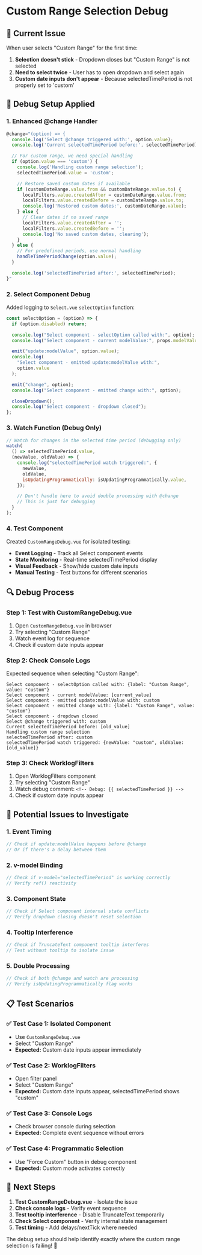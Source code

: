 # Custom Range Selection Debug

## 🎯 **Current Issue**

When user selects "Custom Range" for the first time:

1. **Selection doesn't stick** - Dropdown closes but "Custom Range" is not selected
2. **Need to select twice** - User has to open dropdown and select again
3. **Custom date inputs don't appear** - Because selectedTimePeriod is not properly set to 'custom'

## 🔧 **Debug Setup Applied**

### **1. Enhanced @change Handler**

```javascript
@change="(option) => {
  console.log('Select @change triggered with:', option.value);
  console.log('Current selectedTimePeriod before:', selectedTimePeriod);

  // For custom range, we need special handling
  if (option.value === 'custom') {
    console.log('Handling custom range selection');
    selectedTimePeriod.value = 'custom';

    // Restore saved custom dates if available
    if (customDateRange.value.from && customDateRange.value.to) {
      localFilters.value.createdAfter = customDateRange.value.from;
      localFilters.value.createdBefore = customDateRange.value.to;
      console.log('Restored custom dates:', customDateRange.value);
    } else {
      // Clear dates if no saved range
      localFilters.value.createdAfter = '';
      localFilters.value.createdBefore = '';
      console.log('No saved custom dates, clearing');
    }
  } else {
    // For predefined periods, use normal handling
    handleTimePeriodChange(option.value);
  }

  console.log('selectedTimePeriod after:', selectedTimePeriod);
}"
```

### **2. Select Component Debug**

Added logging to `Select.vue` `selectOption` function:

```javascript
const selectOption = (option) => {
  if (option.disabled) return;

  console.log("Select component - selectOption called with:", option);
  console.log("Select component - current modelValue:", props.modelValue);

  emit("update:modelValue", option.value);
  console.log(
    "Select component - emitted update:modelValue with:",
    option.value
  );

  emit("change", option);
  console.log("Select component - emitted change with:", option);

  closeDropdown();
  console.log("Select component - dropdown closed");
};
```

### **3. Watch Function (Debug Only)**

```javascript
// Watch for changes in the selected time period (debugging only)
watch(
  () => selectedTimePeriod.value,
  (newValue, oldValue) => {
    console.log("selectedTimePeriod watch triggered:", {
      newValue,
      oldValue,
      isUpdatingProgrammatically: isUpdatingProgrammatically.value,
    });

    // Don't handle here to avoid double processing with @change
    // This is just for debugging
  }
);
```

### **4. Test Component**

Created `CustomRangeDebug.vue` for isolated testing:

- **Event Logging** - Track all Select component events
- **State Monitoring** - Real-time selectedTimePeriod display
- **Visual Feedback** - Show/hide custom date inputs
- **Manual Testing** - Test buttons for different scenarios

## 🔍 **Debug Process**

### **Step 1: Test with CustomRangeDebug.vue**

1. Open `CustomRangeDebug.vue` in browser
2. Try selecting "Custom Range"
3. Watch event log for sequence
4. Check if custom date inputs appear

### **Step 2: Check Console Logs**

Expected sequence when selecting "Custom Range":

```
Select component - selectOption called with: {label: "Custom Range", value: "custom"}
Select component - current modelValue: [current_value]
Select component - emitted update:modelValue with: custom
Select component - emitted change with: {label: "Custom Range", value: "custom"}
Select component - dropdown closed
Select @change triggered with: custom
Current selectedTimePeriod before: [old_value]
Handling custom range selection
selectedTimePeriod after: custom
selectedTimePeriod watch triggered: {newValue: "custom", oldValue: [old_value]}
```

### **Step 3: Check WorklogFilters**

1. Open WorklogFilters component
2. Try selecting "Custom Range"
3. Watch debug comment: `<!-- Debug: {{ selectedTimePeriod }} -->`
4. Check if custom date inputs appear

## 🎯 **Potential Issues to Investigate**

### **1. Event Timing**

```javascript
// Check if update:modelValue happens before @change
// Or if there's a delay between them
```

### **2. v-model Binding**

```javascript
// Check if v-model="selectedTimePeriod" is working correctly
// Verify ref() reactivity
```

### **3. Component State**

```javascript
// Check if Select component internal state conflicts
// Verify dropdown closing doesn't reset selection
```

### **4. Tooltip Interference**

```javascript
// Check if TruncateText component tooltip interferes
// Test without tooltip to isolate issue
```

### **5. Double Processing**

```javascript
// Check if both @change and watch are processing
// Verify isUpdatingProgrammatically flag works
```

## 📋 **Test Scenarios**

### **✅ Test Case 1: Isolated Component**

- Use `CustomRangeDebug.vue`
- Select "Custom Range"
- **Expected:** Custom date inputs appear immediately

### **✅ Test Case 2: WorklogFilters**

- Open filter panel
- Select "Custom Range"
- **Expected:** Custom date inputs appear, selectedTimePeriod shows "custom"

### **✅ Test Case 3: Console Logs**

- Check browser console during selection
- **Expected:** Complete event sequence without errors

### **✅ Test Case 4: Programmatic Selection**

- Use "Force Custom" button in debug component
- **Expected:** Custom mode activates correctly

## 🔧 **Next Steps**

1. **Test CustomRangeDebug.vue** - Isolate the issue
2. **Check console logs** - Verify event sequence
3. **Test tooltip interference** - Disable TruncateText temporarily
4. **Check Select component** - Verify internal state management
5. **Test timing** - Add delays/nextTick where needed

The debug setup should help identify exactly where the custom range selection is failing! 🎯
